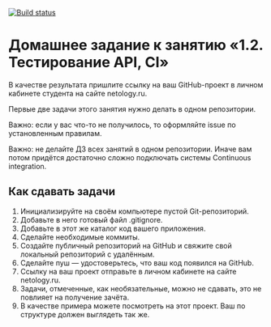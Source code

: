 [![Build status](https://ci.appveyor.com/api/projects/status/gpg2irwdgd7ra5x7?svg=true)](https://ci.appveyor.com/project/IvanaLavansk/qa-api-ci)

# Домашнее задание к занятию «1.2. Тестирование API, CI»
В качестве результата пришлите ссылку на ваш GitHub-проект в личном кабинете студента на сайте netology.ru.

Первые две задачи этого занятия нужно делать в одном репозитории.

Важно: если у вас что-то не получилось, то оформляйте issue по установленным правилам.

Важно: не делайте ДЗ всех занятий в одном репозитории. Иначе вам потом придётся достаточно сложно подключать системы Continuous integration.

## Как сдавать задачи
1. Инициализируйте на своём компьютере пустой Git-репозиторий.
2. Добавьте в него готовый файл .gitignore.
3. Добавьте в этот же каталог код вашего приложения.
4. Сделайте необходимые коммиты.
6. Создайте публичный репозиторий на GitHub и свяжите свой локальный репозиторий с удалённым.
7. Сделайте пуш — удостоверьтесь, что ваш код появился на GitHub.
8. Ссылку на ваш проект отправьте в личном кабинете на сайте netology.ru.
9. Задачи, отмеченные, как необязательные, можно не сдавать, это не повлияет на получение зачёта.
10. В качестве примера можете посмотреть на этот проект. Ваш по структуре должен выглядеть так же.
